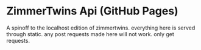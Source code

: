 # ZimmerTwins Api (GitHub Pages)
A spinoff to the localhost edition of zimmertwins. everything here is served through static. any post requests made here will not work. only get requests.

